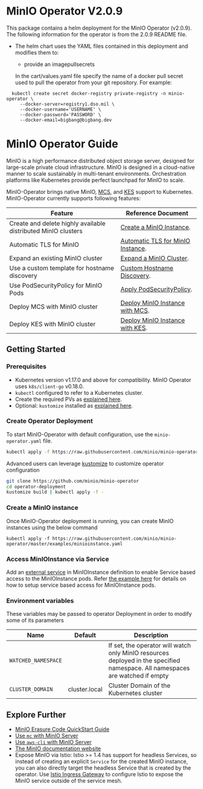 # MinIO Operator V2.0.9

This package contains a helm deployment for the MinIO Operator (v2.0.9).   The following information for the operator is from the 2.0.9 README file.

* The helm chart uses the YAML files contained in this deployment and modifies them to:
  * provide an imagepullsecrets
  
  In the cart/values.yaml file specify the name of a docker pull secret used to pull the operator from your git repository.   For example:
  
```
  kubectl create secret docker-registry private-registry -n minio-operator \
     --docker-server=registry1.dso.mil \
     --docker-username='USERNAME' \
     --docker-password='PASSWORD' \
     --docker-email=bigbang@bigbang.dev
```




# MinIO Operator Guide 

MinIO is a high performance distributed object storage server, designed for large-scale private cloud infrastructure. MinIO is designed in a cloud-native manner to scale sustainably in multi-tenant environments. Orchestration platforms like Kubernetes provide perfect launchpad for MinIO to scale.

MinIO-Operator brings native MinIO, [MCS](https://github.com/minio/mcs), and [KES](https://github.com/minio/kes) support to Kubernetes. MinIO-Operator currently supports following features:

| Feature                 | Reference Document |
|-------------------------|--------------------|
| Create and delete highly available distributed MinIO clusters  | [Create a MinIO Instance](https://github.com/minio/minio-operator#create-a-minio-instance). |
| Automatic TLS for MinIO                                        | [Automatic TLS for MinIO Instance](https://github.com/minio/minio-operator/blob/master/docs/tls.md#automatic-csr-generation). |
| Expand an existing MinIO cluster                               | [Expand a MinIO Cluster](https://github.com/minio/minio-operator/blob/master/docs/adding-zones.md). |
| Use a custom template for hostname discovery                   | [Custom Hostname Discovery](https://github.com/minio/minio-operator/blob/master/docs/custom-name-templates.md). |
| Use PodSecurityPolicy for MinIO Pods | [Apply PodSecurityPolicy](https://github.com/minio/minio-operator/blob/master/docs/pod-security-policy.md). |
| Deploy MCS with MinIO cluster  | [Deploy MinIO Instance with MCS](https://github.com/minio/minio-operator/blob/master/docs/mcs.md). |
| Deploy KES with MinIO cluster  | [Deploy MinIO Instance with KES](https://github.com/minio/minio-operator/blob/master/docs/kes.md). |

## Getting Started

### Prerequisites

- Kubernetes version v1.17.0 and above for compatibility. MinIO Operator uses `k8s/client-go` v0.18.0.
- `kubectl` configured to refer to a Kubernetes cluster.
- Create the required PVs as [explained here](https://github.com/minio/minio-operator/blob/master/docs/creating-pv-manually.md).
- Optional: `kustomize` installed as [explained here](https://github.com/kubernetes-sigs/kustomize/blob/master/docs/INSTALL.md#installation).

### Create Operator Deployment

To start MinIO-Operator with default configuration, use the `minio-operator.yaml` file.

```bash
kubectl apply -f https://raw.githubusercontent.com/minio/minio-operator/master/minio-operator.yaml
```

Advanced users can leverage [kustomize](https://github.com/kubernetes-sigs/kustomize) to customize operator configuration

```bash
git clone https://github.com/minio/minio-operator
cd operator-deployment
kustomize build | kubectl apply -f -
```

### Create a MinIO instance

Once MinIO-Operator deployment is running, you can create MinIO instances using the below command

```
kubectl apply -f https://raw.githubusercontent.com/minio/minio-operator/master/examples/minioinstance.yaml
```

### Access MinIOInstance via Service

Add an [external service](https://kubernetes.io/docs/concepts/services-networking/service/) in MinIOInstance definition to enable Service based access to the MinIOInstance pods. Refer [the example here](https://github.com/minio/minio-operator/blob/master/examples/minioinstance.yaml?raw=true) for details on how to setup service based access for MinIOInstance pods.

### Environment variables

These variables may be passed to operator Deployment in order to modify some of its parameters

| Name                | Default | Description                                                                                                                   |
| ---                 | ---     | ---                                                                                                                           |
| `WATCHED_NAMESPACE` |         | If set, the operator will watch only MinIO resources deployed in the specified namespace. All namespaces are watched if empty |
| `CLUSTER_DOMAIN`    | cluster.local | Cluster Domain of the Kubernetes cluster |

## Explore Further

- [MinIO Erasure Code QuickStart Guide](https://docs.min.io/docs/minio-erasure-code-quickstart-guide)
- [Use `mc` with MinIO Server](https://docs.min.io/docs/minio-client-quickstart-guide)
- [Use `aws-cli` with MinIO Server](https://docs.min.io/docs/aws-cli-with-minio)
- [The MinIO documentation website](https://docs.min.io)
- Expose MinIO via Istio: Istio >= 1.4 has support for headless Services, so instead of creating an explicit `Service` for the created MinIO instance, you can also directly target the headless Service that is created by the operator. Use [Istio Ingress Gateway](https://istio.io/latest/docs/tasks/traffic-management/ingress/ingress-control/) to configure Istio to expose the MinIO service outside of the service mesh.
